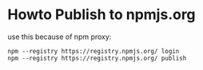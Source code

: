 # Howto Publish to npmjs.org

use this because of npm proxy:

```
npm --registry https://registry.npmjs.org/ login
npm --registry https://registry.npmjs.org/ publish
```

